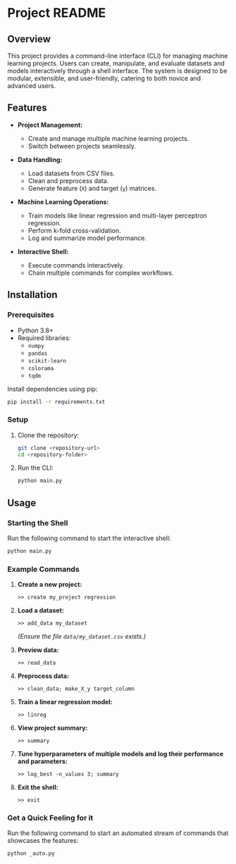 # Project README

## Overview
This project provides a command-line interface (CLI) for managing machine learning projects. Users can create, manipulate, and evaluate datasets and models interactively through a shell interface. The system is designed to be modular, extensible, and user-friendly, catering to both novice and advanced users.

## Features
- **Project Management:**
  - Create and manage multiple machine learning projects.
  - Switch between projects seamlessly.

- **Data Handling:**
  - Load datasets from CSV files.
  - Clean and preprocess data.
  - Generate feature (`X`) and target (`y`) matrices.

- **Machine Learning Operations:**
  - Train models like linear regression and multi-layer perceptron regression.
  - Perform k-fold cross-validation.
  - Log and summarize model performance.

- **Interactive Shell:**
  - Execute commands interactively.
  - Chain multiple commands for complex workflows.

## Installation

### Prerequisites
- Python 3.8+
- Required libraries:
  - `numpy`
  - `pandas`
  - `scikit-learn`
  - `colorama`
  - `tqdm`

Install dependencies using pip:
```bash
pip install -r requirements.txt
```

### Setup
1. Clone the repository:
   ```bash
   git clone <repository-url>
   cd <repository-folder>
   ```
2. Run the CLI:
   ```bash
   python main.py
   ```

## Usage

### Starting the Shell
Run the following command to start the interactive shell:
```bash
python main.py
```

### Example Commands
1. **Create a new project:**
   ```
   >> create my_project regression
   ```
2. **Load a dataset:**
   ```
   >> add_data my_dataset
   ```
   *(Ensure the file `data/my_dataset.csv` exists.)*

3. **Preview data:**
   ```
   >> read_data
   ```

4. **Preprocess data:**
   ```
   >> clean_data; make_X_y target_column
   ```

5. **Train a linear regression model:**
   ```
   >> linreg
   ```

6. **View project summary:**
   ```
   >> summary
   ```
7. **Tune hyperparameters of multiple models and log their performance and parameters:**
   ```
   >> log_best -n_values 3; summary
   ```

8. **Exit the shell:**
   ```
   >> exit
   ```
### Get a Quick Feeling for it
Run the following command to start an automated stream of commands that showcases the features:
```bash
python _auto.py
```
